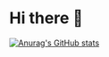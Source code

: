 # Hi there  👋

[![Anurag's GitHub stats](https://github-readme-stats.vercel.app/api?username=KravitzMC)](https://github.com/KravitzMC/github-readme-stats)
